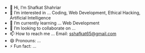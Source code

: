 - 👋 Hi, I’m Shafkat Shahriar
- 👀 I’m interested in ... Coding, Web Development, Ethical Hacking, Artificial Intelligence 
- 🌱 I’m currently learning ... Web Development
- 💞️ I’m looking to collaborate on ...
- 📫 How to reach me ... Email: sshafkat65@gmail.com
- 😄 Pronouns: ...
- ⚡ Fun fact: ...

<!---
Shafkat Shahriar is a ✨ special ✨ repository because its `README.md` (this file) appears on your GitHub profile.
You can click the Preview link to take a look at your changes.
--->
